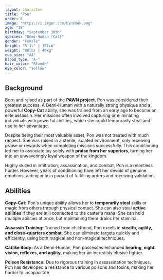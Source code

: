 ```yaml
---
layout: character
title: "Pon"
order: 8
image: "https://i.imgur.com/bVnV9Ak.png"
age: "18"
birthday: "September 30th"
species: "Demi-Human (Cat)"
gender: "Female"
height: "5'1\" | 157cm"
weight: "88lbs | 40kg"
cup_size: "AA"
blood_type: "A-"
hair_color: "Blonde"
eye_color: "Yellow"
---
```


## Background

Born and raised as part of the **PAWN project**, Pon was considered their greatest success. A Demi-Human with a naturally strong physique and a powerful **Copy-Cat** ability, she was trained from an early age to become an elite assassin. Her missions often involved capturing or eliminating individuals with powerful abilities, which she could temporarily steal and use to her advantage.

Despite being their most valuable asset, Pon was not treated with much respect. She was raised in a sterile, isolated environment, only receiving praise or rewards when completing missions successfully. This conditioning led her to associate joy solely with **praise from her superiors**, turning her into an unwaveringly loyal weapon of the kingdom.

Highly skilled in infiltration, assassination, and combat, Pon is a relentless hunter. However, years of conditioning have left her devoid of genuine emotions, acting only in pursuit of fulfilling orders and receiving validation.

## Abilities

**Copy-Cat:** Pon's unique ability allows her to **temporarily steal** skills or magic from others through physical contact. She can also steal **active abilities** if they are still connected to the caster's mana. She can hold multiple abilities at once, but maintaining them drains her stamina.

**Assassin Training:** Trained from childhood, Pon excels in **stealth, agility, and close-quarters combat**. She can eliminate targets quickly and efficiently, using both magical and non-magical techniques.

**Catlike Body:** As a Demi-Human, Pon possesses enhanced **hearing, night vision, reflexes, and agility**, making her an incredibly elusive fighter.

**Poison Resistance:** Due to rigorous training in assassination techniques, Pon has developed a resistance to various poisons and toxins, making her harder to incapacitate.


